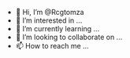 - 👋 Hi, I’m @Rcgtomza
- 👀 I’m interested in ...
- 🌱 I’m currently learning ...
- 💞️ I’m looking to collaborate on ...
- 📫 How to reach me ...

<!---
Rcgtomza/Rcgtomza is a ✨ special ✨ repository because its `README.md` (this file) appears on your GitHub profile.
You can click the Preview link to take a look at your changes.
--->
